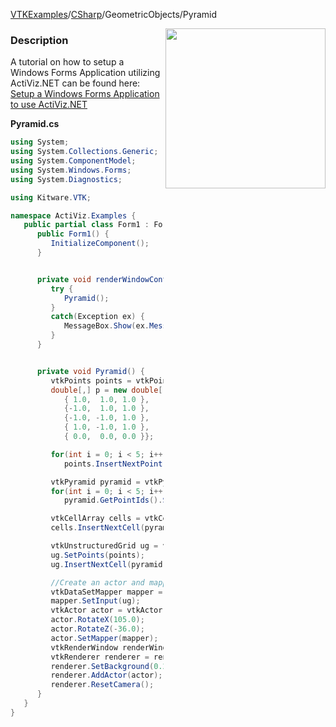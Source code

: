 [VTKExamples](Home)/[CSharp](CSharp)/GeometricObjects/Pyramid

<img align="right" src="https://github.com/lorensen/VTKExamples/raw/master/Testing/Baseline/GeometricObjects/TestPyramid.png" width="256" />

### Description
A tutorial on how to setup a Windows Forms Application utilizing ActiViz.NET can be found here: [Setup a Windows Forms Application to use ActiViz.NET](http://www.vtk.org/Wiki/VTK/CSharp/ActiViz.NET)

**Pyramid.cs**
```csharp
using System;
using System.Collections.Generic;
using System.ComponentModel;
using System.Windows.Forms;
using System.Diagnostics;

using Kitware.VTK;

namespace ActiViz.Examples {
   public partial class Form1 : Form {
      public Form1() {
         InitializeComponent();
      }


      private void renderWindowControl1_Load(object sender, EventArgs e) {
         try {
            Pyramid();
         }
         catch(Exception ex) {
            MessageBox.Show(ex.Message, "Exception", MessageBoxButtons.OK);
         }
      }


      private void Pyramid() {
         vtkPoints points = vtkPoints.New();
         double[,] p = new double[,] {
            { 1.0,  1.0, 1.0 },
            {-1.0,  1.0, 1.0 },
            {-1.0, -1.0, 1.0 },
            { 1.0, -1.0, 1.0 },
            { 0.0,  0.0, 0.0 }};

         for(int i = 0; i < 5; i++)
            points.InsertNextPoint(p[i, 0], p[i, 1], p[i, 2]);

         vtkPyramid pyramid = vtkPyramid.New();
         for(int i = 0; i < 5; i++)
            pyramid.GetPointIds().SetId(i, i);

         vtkCellArray cells = vtkCellArray.New();
         cells.InsertNextCell(pyramid);

         vtkUnstructuredGrid ug = vtkUnstructuredGrid.New();
         ug.SetPoints(points);
         ug.InsertNextCell(pyramid.GetCellType(), pyramid.GetPointIds());

         //Create an actor and mapper
         vtkDataSetMapper mapper = vtkDataSetMapper.New();
         mapper.SetInput(ug);
         vtkActor actor = vtkActor.New();
         actor.RotateX(105.0);
         actor.RotateZ(-36.0);
         actor.SetMapper(mapper);
         vtkRenderWindow renderWindow = renderWindowControl1.RenderWindow;
         vtkRenderer renderer = renderWindow.GetRenderers().GetFirstRenderer();
         renderer.SetBackground(0.2, 0.3, 0.4);
         renderer.AddActor(actor);
         renderer.ResetCamera();
      }
   }
}
```
